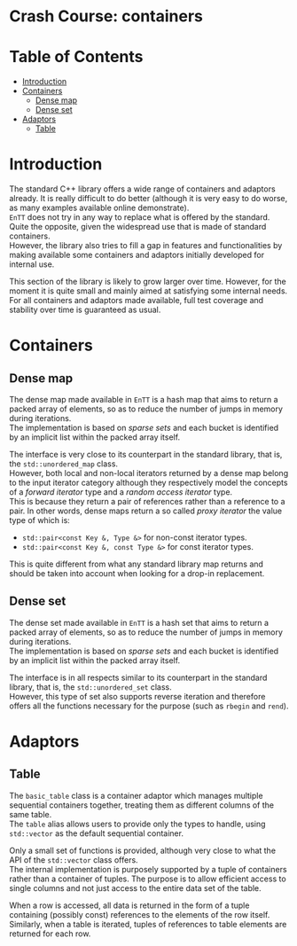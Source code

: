 # Crash Course: containers

# Table of Contents

* [Introduction](#introduction)
* [Containers](#containers)
  * [Dense map](#dense-map)
  * [Dense set](#dense-set)
* [Adaptors](#adaptors)
  * [Table](#table)

# Introduction

The standard C++ library offers a wide range of containers and adaptors already.
It is really difficult to do better (although it is very easy to do worse, as
many examples available online demonstrate).<br/>
`EnTT` does not try in any way to replace what is offered by the standard. Quite
the opposite, given the widespread use that is made of standard containers.<br/>
However, the library also tries to fill a gap in features and functionalities by
making available some containers and adaptors initially developed for internal
use.

This section of the library is likely to grow larger over time. However, for the
moment it is quite small and mainly aimed at satisfying some internal
needs.<br/>
For all containers and adaptors made available, full test coverage and stability
over time is guaranteed as usual.

# Containers

## Dense map

The dense map made available in `EnTT` is a hash map that aims to return a
packed array of elements, so as to reduce the number of jumps in memory during
iterations.<br/>
The implementation is based on _sparse sets_ and each bucket is identified by an
implicit list within the packed array itself.

The interface is very close to its counterpart in the standard library, that is,
the `std::unordered_map` class.<br/>
However, both local and non-local iterators returned by a dense map belong to
the input iterator category although they respectively model the concepts of a
_forward iterator_ type and a _random access iterator_ type.<br/>
This is because they return a pair of references rather than a reference to a
pair. In other words, dense maps return a so called _proxy iterator_ the value
type of which is:

* `std::pair<const Key &, Type &>` for non-const iterator types.
* `std::pair<const Key &, const Type &>` for const iterator types.

This is quite different from what any standard library map returns and should be
taken into account when looking for a drop-in replacement.

## Dense set

The dense set made available in `EnTT` is a hash set that aims to return a
packed array of elements, so as to reduce the number of jumps in memory during
iterations.<br/>
The implementation is based on _sparse sets_ and each bucket is identified by an
implicit list within the packed array itself.

The interface is in all respects similar to its counterpart in the standard
library, that is, the `std::unordered_set` class.<br/>
However, this type of set also supports reverse iteration and therefore offers
all the functions necessary for the purpose (such as `rbegin` and `rend`).

# Adaptors

## Table

The `basic_table` class is a container adaptor which manages multiple sequential
containers together, treating them as different columns of the same table.<br/>
The `table` alias allows users to provide only the types to handle, using
`std::vector` as the default sequential container.

Only a small set of functions is provided, although very close to what the API
of the `std::vector` class offers.<br/>
The internal implementation is purposely supported by a tuple of containers
rather than a container of tuples. The purpose is to allow efficient access to
single columns and not just access to the entire data set of the table.

When a row is accessed, all data is returned in the form of a tuple containing
(possibly const) references to the elements of the row itself.<br/>
Similarly, when a table is iterated, tuples of references to table elements are
returned for each row.
